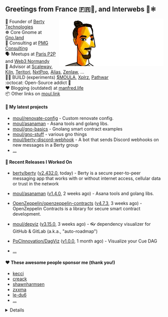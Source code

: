 ## Greetings from France 🇫🇷👋, and Interwebs 🚀⚛️

<img align="right" src="https://raw.githubusercontent.com/moul/moul/main/contribute.gif">

:hammer: Founder of [Berty Technologies](https://berty.tech)<br/>
:wheel_of_dharma: Core Gnome at [Gno.land](https://gno.land)<br/>
:briefcase: Consulting at [PMG Consulting](https://pmg.tools)<br/>
:speaking_head: Meetups at [Paris P2P](https://p2p.paris) and [Web3 Normandy](https://web3normandy.com)<br/>
:handshake: Advisor at [Scaleway](https://scaleway.com), [Kiln](https://kiln.fi), [Teritori](https://teritori.com), [NxtPop](https://nxtpop.com), [Alias](https://alias.dev), [Zenlaw](https://zenlaw.io/), ...<br/>
:scientist: BUILD (experiments) [$MOULA](https://moula.tech), [Xplrz](https://xplrz.com), [Pathwar](https://pathwar.land)<br/>
:octocat: Open-Source addict :syringe:<br/>
:heart: Blogging (outdated) at [manfred.life](https://manfred.life)<br/>
:package: Other links on [moul.link](https://www.moul.link/)<br/>

#### 🌱 My latest projects


- [moul/renovate-config](https://github.com/moul/renovate-config) - Custom renovate config.
- [moul/asanaman](https://github.com/moul/asanaman) - Asana tools and golang libs.
- [moul/gno-basics](https://github.com/moul/gno-basics) - Gnolang smart contract examples
- [moul/gno-stuff](https://github.com/moul/gno-stuff) - various gno things
- [moul/berty-discord-webhook](https://github.com/moul/berty-discord-webhook) - A bot that sends Discord webhooks on new messages in a Berty group
- [...](https://github.com/search?o=desc&q=user%3Amoul+created%3A%3E2022-01-01&s=updated&type=Repositories)


#### 🔭 Recent Releases I Worked On

- [berty/berty](https://github.com/berty/berty) ([v2.432.0](https://github.com/berty/berty/releases/tag/v2.432.0), today) - Berty is a secure peer-to-peer messaging app that works with or without internet access, cellular data or trust in the network
- [moul/asanaman](https://github.com/moul/asanaman) ([v1.4.0](https://github.com/moul/asanaman/releases/tag/v1.4.0), 2 weeks ago) - Asana tools and golang libs.
- [OpenZeppelin/openzeppelin-contracts](https://github.com/OpenZeppelin/openzeppelin-contracts) ([v4.7.3](https://github.com/OpenZeppelin/openzeppelin-contracts/releases/tag/v4.7.3), 3 weeks ago) - OpenZeppelin Contracts is a library for secure smart contract development.
- [moul/depviz](https://github.com/moul/depviz) ([v3.15.0](https://github.com/moul/depviz/releases/tag/v3.15.0), 3 weeks ago) - 👓 dependency visualizer for GitHub &amp; GitLab (a.k.a., &#34;auto-roadmap&#34;)
- [PoCInnovation/DagViz](https://github.com/PoCInnovation/DagViz) ([v1.0.0](https://github.com/PoCInnovation/DagViz/releases/tag/v1.0.0), 1 month ago) - Visualize your Cue DAG

- [...](https://github.com/pulls?q=is%3Apr+author%3Amoul+is%3Amerged+)

#### ❤️ These awesome people sponsor me (thank you!)


- [kecci](https://github.com/kecci)
- [creack](https://github.com/creack)
- [shawnharmsen](https://github.com/shawnharmsen)
- [zxxma](https://github.com/zxxma)
- [le-du6](https://github.com/le-du6)
- [...](https://github.com/sponsors/moul/)

<details>








  <h4>💪 Recent PRs</h4>
  <ul>
  
  <li><a href="https://github.com/gnolang/gno">gnolang/gno</a> - <a href="https://github.com/gnolang/gno/pull/326">chore: fix faucet on test2</a> (2 days ago) </li>
  
  <li><a href="https://github.com/gnolang/gno">gnolang/gno</a> - <a href="https://github.com/gnolang/gno/pull/325">chore: allow passing password as stdin</a> (3 days ago) </li>
  
  <li><a href="https://github.com/berty/berty-bot-metamask-connect">berty/berty-bot-metamask-connect</a> - <a href="https://github.com/berty/berty-bot-metamask-connect/pull/2">chore: update gomodule path</a> (5 days ago) </li>
  
  <li><a href="https://github.com/berty/.github">berty/.github</a> - <a href="https://github.com/berty/.github/pull/1">chore: gen teams, authorized_keys</a> (5 days ago) </li>
  
  <li><a href="https://github.com/berty/berty">berty/berty</a> - <a href="https://github.com/berty/berty/pull/4383">chore(ci): add runners&#39; lambda</a> (6 days ago) </li>
  
  </ul>

  <h4>📓 Gists I wrote</h4>
  <ul>
  <li><a href="https://gist.github.com/6653f870ce167ffccebd5372349e7516">ERC20 Token One File</a> (1 month ago)</li>
  <li><a href="https://gist.github.com/1b538e6a49e3d5bce011987c62441eea">All Paths Lead to Roam</a> (6 months ago)</li>
  <li><a href="https://gist.github.com/2dd66ce9133e6585040122d563afa039">github-other-repos.md</a> (2 years ago)</li>
  <li><a href="https://gist.github.com/3d9a81083861a2bb2a04b80dad79bb68">Yo! 👋👋</a> (2 years ago)</li>
  
  </ul>

  <h4>👯 Check out some of my recent followers</h4>
  <ul>
  
  <li><a href="https://github.com/Vvaradinov">Vvaradinov</a>
  <li><a href="https://github.com/kecci">kecci</a>
  <li><a href="https://github.com/HadzhieV777">HadzhieV777</a>
  <li><a href="https://github.com/nilsir">nilsir</a>
  <li><a href="https://github.com/wujunze">wujunze</a>
  </ul>

  <h4>💬 Feedback</h4>

  <p>
    If you use one of my projects, I'd love to hear from you!
    Don't be shy and let me know what you liked and what needs being improved.
    Got an issue? Open a ticket, I don't bite and will try my best to help!
  </p>

  <h4>📫 How to reach me</h4>
  <ul>
    <li>Twitter: <a href="https://twitter.com/moul">https://twitter.com/moul</a></li>
    <li>Blog: <a href="https://manfred.life/">https://manfred.life/</a></li>
  </ul>

  <hr />

  <summary>Details</summary>
  <img src="https://img.shields.io/badge/📦%20%20release-experimental-blue"/>
  <img src="https://img.shields.io/badge/coverage-@moul%20is%20unstable-red?logo=codecov"/>
  <img src="https://img.shields.io/badge/👤%20%20mood-👍%20👍%20👍-black"/>
  <img src="https://img.shields.io/badge/🌐%20%20country-France%20🇫🇷-pink"/>
  

  <hr />

  <img src="https://github-readme-stats.vercel.app/api?username=moul&count_private=true&show_icons=true"/>

  <img src="https://img.shields.io/date/1661989587.svg?label=build&colorB=purple" />

 <details><summary>Click!</summary> <details><summary>Click!</summary> <details><summary>Click!</summary> <details><summary>Click!</summary> <details><summary>Click!</summary> <details><summary>Click!</summary> <details><summary>Click!</summary> <details><summary>Click!</summary> <details><summary>Click!</summary> <details><summary>Click!</summary> <details><summary>Click!</summary> <details><summary>Click!</summary> <details><summary>Click!</summary> <details><summary>Click!</summary> <details><summary>Click!</summary> <details><summary>Click!</summary> <details><summary>Click!</summary> <details><summary>Click!</summary> <details><summary>Click!</summary> <details><summary>Click!</summary> <details><summary>Click!</summary> <details><summary>Click!</summary> Thank you 😎 </details> </details> </details> </details> </details> </details> </details> </details> </details> </details> </details> </details> </details> </details> </details> </details> </details> </details> </details> </details> </details> </details>
</details>

<img src="https://visitor-badge.glitch.me/badge?page_id=moul.moul" width="1" height="1"/>

